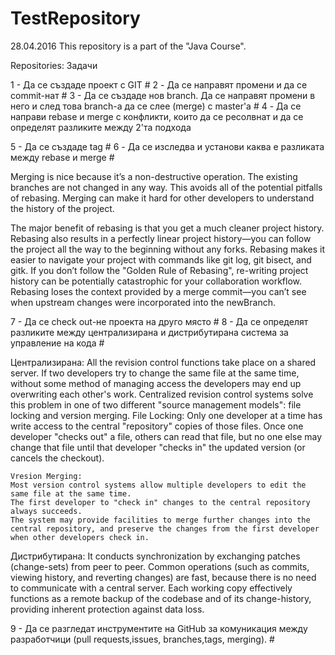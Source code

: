 # TestRepository
28.04.2016 This repository is a part of the "Java Course".

Repositories: Задачи

1 - Да се създаде проект с GIT #
2 - Да се направят промени и да се commit-нат #
3 - Да се създаде нов branch. Да се направят промени в него и след това branch-a да се слее (merge) с master'a #
4 - Да се направи rebase и merge с конфликти, които да се ресолвнат и да се определят разликите между 2'та подхода

 

5 - Да се създаде tag #
6 - Да се изследва и установи каква е разликата между rebase и merge #

Merging is nice because it’s a non-destructive operation. 
The existing branches are not changed in any way. 
This avoids all of the potential pitfalls of rebasing.
Merging can make it hard for other developers to understand the history of the project.

The major benefit of rebasing is that you get a much cleaner project history.
Rebasing also results in a perfectly linear project history—you can follow the project all the way to the beginning without any forks.
Rebasing makes it easier to navigate your project with commands like git log, git bisect, and gitk.
If you don’t follow the "Golden Rule of Rebasing", re-writing project history can be potentially catastrophic for your collaboration workflow.
Rebasing loses the context provided by a merge commit—you can’t see when upstream changes were incorporated into the newBranch.

7 - Да се check out-не проекта на друго място #
8 - Да се определят разликите между централизирана и дистрибутирана система за управление на кода #

Централизирана:
All the revision control functions take place on a shared server.
If two developers try to change the same file at the same time, without some method of managing access the developers may end up overwriting each other's work. Centralized revision control systems solve this problem in one of two different "source management models": file locking and version merging.
    File Locking: 
    Only one developer at a time has write access to the central "repository" copies of those files. 
    Once one developer "checks out" a file, others can read that file, but no one else may change that file until that developer "checks in" the updated version (or cancels the checkout).
    
    Vresion Merging:
    Most version control systems allow multiple developers to edit the same file at the same time.
    The first developer to "check in" changes to the central repository always succeeds. 
    The system may provide facilities to merge further changes into the central repository, and preserve the changes from the first developer when other developers check in.
    
Дистрибутирана:
It conducts synchronization by exchanging patches (change-sets) from peer to peer. 
Common operations (such as commits, viewing history, and reverting changes) are fast, because there is no need to communicate with a central server.
Each working copy effectively functions as a remote backup of the codebase and of its change-history, providing inherent protection against data loss.

9 - Да се разгледат инструментите на GitHub за комуникация между разработчици (pull requests,issues, branches,tags, merging). #
